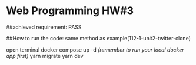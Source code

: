 # Web Programming HW#3

##achieved requirement:
PASS

##How to run the code:
same method as example(112-1-unit2-twitter-clone)

open terminal
docker compose up -d
_(remember to run your local docker app first)_
yarn migrate
yarn dev